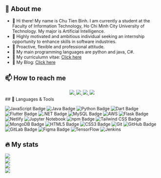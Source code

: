 ## 👤 About me
- 👋 Hi there! My name is Chu Tien Binh. I am currently a student at the Faculty of Information Technology, Ho Chi Minh City University of Technology. My major is Artificial Intelligence.
- 👀 Highly motivated and ambitious individual seeking an internship opportunity to enhance skills in software industries.
- 🤗 Proactive, flexible and professional attitude.
- 🌱 My main programming languages are python and java, C#.
- 📄 My curriculumn vitae: [Click here](https://totgokhung.netlify.app/assets/uploads/CV5.pdf)
- 📓 My Blog: [Click here](https://totgokhung.netlify.app/)
## 📫 How to reach me

<div id="badges" align="center" style="margin: 3px">
  <a style="margin: 1px" href="https://www.linkedin.com/in/chu-ti%E1%BA%BFn-b%C3%ACnh-2357062bb/">
    <img src="https://img.shields.io/badge/LinkedIn-blue?style=for-the-badge&logo=linkedin&logoColor=white"/>
  </a>
  <a style="margin: 1px" href="https://www.facebook.com/quangtrung.ky.1/">
    <img src="https://img.shields.io/badge/Facebook-white?style=for-the-badge&logo=youtube&logoColor=blue"/>
  </a>
  <a style="margin: 1px" href="https://github.com/totgokhung123">
    <img src="https://img.shields.io/badge/Github-black?style=for-the-badge&logo=Github&logoColor=white"/>
  </a>
  <a style="margin: 1px" href="mailto:chutienbinh2003@gmail.com">
    <img src="https://img.shields.io/badge/gmail-%23D14836.svg?&style=for-the-badge&logo=gmail&logoColor=white&color=ec4135"/>
  </a>
</div>
## 🌱 Languages & Tools

![JavaScript Badge](https://img.shields.io/badge/JavaScript-F7DF1E?logo=javascript&logoColor=000&style=flat)
![Java Badge](https://img.shields.io/badge/Java-ED8B00?style=flat&logo=openjdk&logoColor=white)
![Python Badge](https://img.shields.io/badge/Python-3776AB?style=flat&logo=python&logoColor=white)
![Dart Badge](https://img.shields.io/badge/Dart-0175C2?style=flat&logo=dart&logoColor=white)
![Flutter Badge](https://img.shields.io/badge/Flutter-02569B?style=flat&logo=flutter&logoColor=white)
![.NET Badge](https://img.shields.io/badge/.NET-512BD4?style=flat&logo=dotnet&logoColor=white)
![MySQL Badge](https://img.shields.io/badge/MySQL-4479A1?style=flat&logo=mysql&logoColor=white)
![AWS](https://img.shields.io/badge/AWS-%23FF9900.svg?style=flat&logo=amazon-aws&logoColor=white)
![Flask Badge](https://img.shields.io/badge/Flask-000000?style=flat&logo=flask&logoColor=white)
![Netlify](https://img.shields.io/badge/netlify-%23000000.svg?style=flat&logo=netlify&logoColor=#00C7B7)
![Jupyter Notebook](https://img.shields.io/badge/jupyter-%23FA0F00.svg?style=flat&logo=jupyter&logoColor=white)
![npm Badge](https://img.shields.io/badge/npm-CB3837?logo=npm&logoColor=fff&style=flat)
![Tailwind CSS Badge](https://img.shields.io/badge/Tailwind%20CSS-06B6D4?logo=tailwindcss&logoColor=fff&style=flat)
![MongoDB Badge](https://img.shields.io/badge/MongoDB-47A248?logo=mongodb&logoColor=fff&style=flat)
![HTML5 Badge](https://img.shields.io/badge/HTML5-E34F26?logo=html5&logoColor=fff&style=flat)
![CSS3 Badge](https://img.shields.io/badge/CSS3-1572B6?logo=css3&logoColor=fff&style=flat)
![Git](https://img.shields.io/badge/git-%23F05033.svg?style=flat&logo=git&logoColor=white)
![GitHub Badge](https://img.shields.io/badge/GitHub-181717?logo=github&logoColor=fff&style=flat)
![GitLab Badge](https://img.shields.io/badge/GitLab-FC6D26?logo=gitlab&logoColor=fff&style=flat)
![Figma Badge](https://img.shields.io/badge/Figma-F24E1E?logo=figma&logoColor=fff&style=flat)
![TensorFlow](https://img.shields.io/badge/TensorFlow-%23FF6F00.svg?style=flat&logo=TensorFlow&logoColor=white)
![Jenkins](https://img.shields.io/badge/jenkins-%232C5263.svg?style=flat&logo=jenkins&logoColor=white)


## 🔥 My stats
![](https://github-readme-stats.vercel.app/api?username=totgokhung123&theme=omni&hide_border=false&include_all_commits=true&count_private=false)<br/>
![](https://github-readme-streak-stats.herokuapp.com/?user=totgokhung123&theme=omni&hide_border=false)<br/>
![](https://github-readme-stats.vercel.app/api/top-langs/?username=totgokhung123&theme=omni&hide_border=false&layout=compact&hide=html,css)<br/>
![](https://github-trophies.vercel.app/?username=totgokhung123&theme=dracula&no-frame=true&no-bg=false&margin-w=4)


